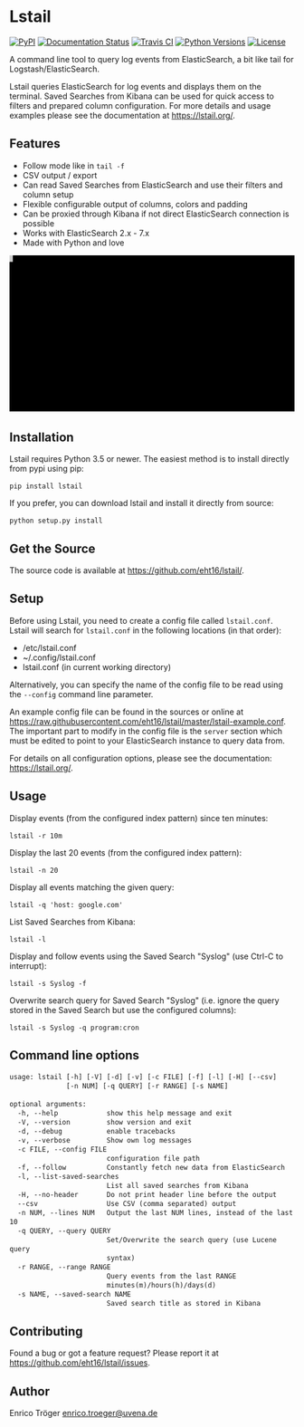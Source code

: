 Lstail
======

[![PyPI](https://img.shields.io/pypi/v/lstail.svg)](https://pypi.org/project/lstail/)
[![Documentation Status](https://readthedocs.org/projects/lstail/badge/?version=latest)](https://lstail.org/)
[![Travis CI](https://travis-ci.org/eht16/lstail.svg?branch=master)](https://travis-ci.org/eht16/lstail)
[![Python Versions](https://img.shields.io/pypi/pyversions/lstail.svg)](https://pypi.org/project/lstail/)
[![License](https://img.shields.io/pypi/l/lstail.svg)](https://pypi.org/project/lstail/)


A command line tool to query log events from ElasticSearch,
a bit like tail for Logstash/ElasticSearch.

Lstail queries ElasticSearch for log events and displays
them on the terminal. Saved Searches from Kibana can be used
for quick access to filters and prepared column configuration.
For more details and usage examples please see the
documentation at https://lstail.org/.


Features
--------

  * Follow mode like in `tail -f`
  * CSV output / export
  * Can read Saved Searches from ElasticSearch and use their
    filters and column setup
  * Flexible configurable output of columns, colors and padding
  * Can be proxied through Kibana if not direct ElasticSearch connection is possible
  * Works with ElasticSearch 2.x - 7.x
  * Made with Python and love

![lstail usage demonstration](docs/lstail-demo.svg)


Installation
------------

Lstail requires Python 3.5 or newer.
The easiest method is to install directly from pypi using pip:

    pip install lstail


If you prefer, you can download lstail and install it
directly from source:

    python setup.py install


Get the Source
--------------

The source code is available at https://github.com/eht16/lstail/.


Setup
-----

Before using Lstail, you need to create a config file called `lstail.conf`.
Lstail will search for `lstail.conf` in the following locations (in that order):

  - /etc/lstail.conf
  - ~/.config/lstail.conf
  - lstail.conf (in current working directory)

Alternatively, you can specify the name of the config file to be read
using the `--config` command line parameter.

An example config file can be found in the sources or online
at https://raw.githubusercontent.com/eht16/lstail/master/lstail-example.conf.
The important part to modify in the config file is the `server` section
which must be edited to point to your ElasticSearch instance to query
data from.

For details on all configuration options, please see the documentation:
https://lstail.org/.


Usage
-----

Display events (from the configured index pattern) since ten minutes:

    lstail -r 10m

Display the last 20 events (from the configured index pattern):

    lstail -n 20

Display all events matching the given query:

    lstail -q 'host: google.com'

List Saved Searches from Kibana:

    lstail -l

Display and follow events using the Saved Search "Syslog" (use Ctrl-C to interrupt):

    lstail -s Syslog -f

Overwrite search query for Saved Search "Syslog" (i.e. ignore the query stored
in the Saved Search but use the configured columns):

    lstail -s Syslog -q program:cron


Command line options
--------------------

    usage: lstail [-h] [-V] [-d] [-v] [-c FILE] [-f] [-l] [-H] [--csv]
                  [-n NUM] [-q QUERY] [-r RANGE] [-s NAME]

    optional arguments:
      -h, --help            show this help message and exit
      -V, --version         show version and exit
      -d, --debug           enable tracebacks
      -v, --verbose         Show own log messages
      -c FILE, --config FILE
                            configuration file path
      -f, --follow          Constantly fetch new data from ElasticSearch
      -l, --list-saved-searches
                            List all saved searches from Kibana
      -H, --no-header       Do not print header line before the output
      --csv                 Use CSV (comma separated) output
      -n NUM, --lines NUM   Output the last NUM lines, instead of the last 10
      -q QUERY, --query QUERY
                            Set/Overwrite the search query (use Lucene query
                            syntax)
      -r RANGE, --range RANGE
                            Query events from the last RANGE
                            minutes(m)/hours(h)/days(d)
      -s NAME, --saved-search NAME
                            Saved search title as stored in Kibana


Contributing
------------

Found a bug or got a feature request? Please report it at
https://github.com/eht16/lstail/issues.


Author
------

Enrico Tröger <enrico.troeger@uvena.de>
